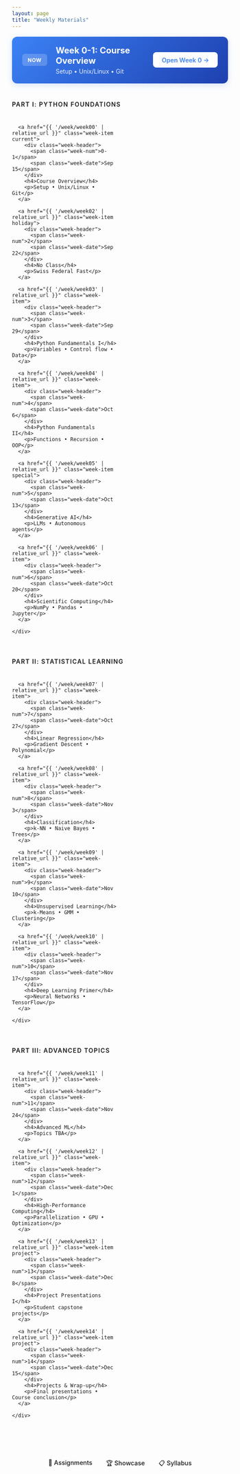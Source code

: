 ```yaml
---
layout: page
title: "Weekly Materials"
---
```


<div class="weekly-hub">
  <div class="current-banner">
    <div class="current-content">
      <span class="current-label">NOW</span>
      <div class="current-info">
        <h2>Week 0-1: Course Overview</h2>
        <p>Setup • Unix/Linux • Git</p>
      </div>
    </div>
    <a href="{{ '/week/week00' | relative_url }}" class="current-btn">Open Week 0 →</a>
  </div>

  <section class="course-section">
    <h3 class="section-title">Part I: Python Foundations</h3>
    <div class="week-grid">
      
      <a href="{{ '/week/week00' | relative_url }}" class="week-item current">
        <div class="week-header">
          <span class="week-num">0-1</span>
          <span class="week-date">Sep 15</span>
        </div>
        <h4>Course Overview</h4>
        <p>Setup • Unix/Linux • Git</p>
      </a>

      <a href="{{ '/week/week02' | relative_url }}" class="week-item holiday">
        <div class="week-header">
          <span class="week-num">2</span>
          <span class="week-date">Sep 22</span>
        </div>
        <h4>No Class</h4>
        <p>Swiss Federal Fast</p>
      </a>

      <a href="{{ '/week/week03' | relative_url }}" class="week-item">
        <div class="week-header">
          <span class="week-num">3</span>
          <span class="week-date">Sep 29</span>
        </div>
        <h4>Python Fundamentals I</h4>
        <p>Variables • Control flow • Data</p>
      </a>

      <a href="{{ '/week/week04' | relative_url }}" class="week-item">
        <div class="week-header">
          <span class="week-num">4</span>
          <span class="week-date">Oct 6</span>
        </div>
        <h4>Python Fundamentals II</h4>
        <p>Functions • Recursion • OOP</p>
      </a>

      <a href="{{ '/week/week05' | relative_url }}" class="week-item special">
        <div class="week-header">
          <span class="week-num">5</span>
          <span class="week-date">Oct 13</span>
        </div>
        <h4>Generative AI</h4>
        <p>LLMs • Autonomous agents</p>
      </a>

      <a href="{{ '/week/week06' | relative_url }}" class="week-item">
        <div class="week-header">
          <span class="week-num">6</span>
          <span class="week-date">Oct 20</span>
        </div>
        <h4>Scientific Computing</h4>
        <p>NumPy • Pandas • Jupyter</p>
      </a>
      
    </div>
  </section>

  <section class="course-section">
    <h3 class="section-title">Part II: Statistical Learning</h3>
    <div class="week-grid">
      
      <a href="{{ '/week/week07' | relative_url }}" class="week-item">
        <div class="week-header">
          <span class="week-num">7</span>
          <span class="week-date">Oct 27</span>
        </div>
        <h4>Linear Regression</h4>
        <p>Gradient Descent • Polynomial</p>
      </a>

      <a href="{{ '/week/week08' | relative_url }}" class="week-item">
        <div class="week-header">
          <span class="week-num">8</span>
          <span class="week-date">Nov 3</span>
        </div>
        <h4>Classification</h4>
        <p>k-NN • Naive Bayes • Trees</p>
      </a>

      <a href="{{ '/week/week09' | relative_url }}" class="week-item">
        <div class="week-header">
          <span class="week-num">9</span>
          <span class="week-date">Nov 10</span>
        </div>
        <h4>Unsupervised Learning</h4>
        <p>k-Means • GMM • Clustering</p>
      </a>

      <a href="{{ '/week/week10' | relative_url }}" class="week-item">
        <div class="week-header">
          <span class="week-num">10</span>
          <span class="week-date">Nov 17</span>
        </div>
        <h4>Deep Learning Primer</h4>
        <p>Neural Networks • TensorFlow</p>
      </a>
      
    </div>
  </section>

  <section class="course-section">
    <h3 class="section-title">Part III: Advanced Topics</h3>
    <div class="week-grid">

      <a href="{{ '/week/week11' | relative_url }}" class="week-item">
        <div class="week-header">
          <span class="week-num">11</span>
          <span class="week-date">Nov 24</span>
        </div>
        <h4>Advanced ML</h4>
        <p>Topics TBA</p>
      </a>

      <a href="{{ '/week/week12' | relative_url }}" class="week-item">
        <div class="week-header">
          <span class="week-num">12</span>
          <span class="week-date">Dec 1</span>
        </div>
        <h4>High-Performance Computing</h4>
        <p>Parallelization • GPU • Optimization</p>
      </a>

      <a href="{{ '/week/week13' | relative_url }}" class="week-item project">
        <div class="week-header">
          <span class="week-num">13</span>
          <span class="week-date">Dec 8</span>
        </div>
        <h4>Project Presentations I</h4>
        <p>Student capstone projects</p>
      </a>

      <a href="{{ '/week/week14' | relative_url }}" class="week-item project">
        <div class="week-header">
          <span class="week-num">14</span>
          <span class="week-date">Dec 15</span>
        </div>
        <h4>Projects & Wrap-up</h4>
        <p>Final presentations • Course conclusion</p>
      </a>
      
    </div>
  </section>

  <div class="quick-links">
    <a href="{{ '/assignments' | relative_url }}" class="quick-link">📝 Assignments</a>
    <a href="{{ '/showcase' | relative_url }}" class="quick-link">🏆 Showcase</a>
    <a href="{{ '/syllabus' | relative_url }}" class="quick-link">📋 Syllabus</a>
  </div>

</div>

<style>
.weekly-hub {
  max-width: 1200px;
  margin: 0 auto;
}

/* Current Week Banner */
.current-banner {
  background: linear-gradient(135deg, #3b82f6 0%, #1e40af 100%);
  border-radius: 0.75rem;
  padding: 1.25rem 1.5rem;
  display: flex;
  align-items: center;
  justify-content: space-between;
  margin-bottom: 2.5rem;
  margin-top: 1rem;
  box-shadow: 0 4px 15px rgba(59, 130, 246, 0.2);
}

.current-content {
  display: flex;
  align-items: center;
  gap: 1.25rem;
}

.current-label {
  background: rgba(255, 255, 255, 0.2);
  color: white;
  padding: 0.4rem 0.8rem;
  border-radius: 0.375rem;
  font-size: 0.75rem;
  font-weight: 700;
  letter-spacing: 0.05em;
}

.current-info h2 {
  color: white;
  font-size: 1.25rem;
  margin: 0 0 0.25rem 0;
}

.current-info p {
  color: rgba(255, 255, 255, 0.9);
  margin: 0;
  font-size: 0.875rem;
}

.current-btn {
  background: white;
  color: #3b82f6;
  padding: 0.6rem 1.25rem;
  border-radius: 0.5rem;
  text-decoration: none;
  font-weight: 600;
  font-size: 0.9rem;
  transition: all 0.2s ease;
  white-space: nowrap;
}

.current-btn:hover {
  transform: translateX(2px);
  box-shadow: 0 2px 8px rgba(0, 0, 0, 0.15);
  text-decoration: none;
  color: #3b82f6;
}

/* Course Sections */
.course-section {
  margin-bottom: 2.5rem;
}

.section-title {
  color: var(--text-secondary);
  font-size: 0.875rem;
  font-weight: 600;
  text-transform: uppercase;
  letter-spacing: 0.1em;
  margin: 0 0 1rem 0;
  padding-bottom: 0.5rem;
  border-bottom: 1px solid var(--border-color);
}

/* Week Grid */
.week-grid {
  display: grid;
  grid-template-columns: repeat(auto-fill, minmax(240px, 1fr));
  gap: 1rem;
}

/* Week Items */
.week-item {
  background: var(--background-color);
  border: 1px solid var(--border-color);
  border-radius: 0.5rem;
  padding: 1rem;
  text-decoration: none;
  color: inherit;
  transition: all 0.2s ease;
  display: block;
  position: relative;
  overflow: hidden;
}

.week-item:hover {
  border-color: var(--primary-color);
  transform: translateY(-2px);
  box-shadow: 0 4px 12px rgba(0, 0, 0, 0.08);
  text-decoration: none;
  color: inherit;
}

.week-item::before {
  content: '';
  position: absolute;
  top: 0;
  left: 0;
  width: 3px;
  height: 100%;
  background: var(--primary-color);
  transform: scaleY(0);
  transition: transform 0.2s ease;
}

.week-item:hover::before {
  transform: scaleY(1);
}

/* Week Header */
.week-header {
  display: flex;
  justify-content: space-between;
  align-items: center;
  margin-bottom: 0.75rem;
}

.week-num {
  background: var(--primary-color);
  color: white;
  padding: 0.2rem 0.5rem;
  border-radius: 0.25rem;
  font-size: 0.75rem;
  font-weight: 600;
}

.week-date {
  color: var(--text-secondary);
  font-size: 0.75rem;
  font-weight: 500;
}

.week-item h4 {
  font-size: 0.95rem;
  font-weight: 600;
  color: var(--text-primary);
  margin: 0 0 0.5rem 0;
  line-height: 1.3;
}

.week-item p {
  font-size: 0.8rem;
  color: var(--text-secondary);
  margin: 0;
  line-height: 1.4;
}

/* Special Week Styles */
.week-item.holiday {
  background: #f9fafb;
  opacity: 0.7;
}

.week-item.holiday .week-num {
  background: #6b7280;
}

.week-item.special .week-num {
  background: #f59e0b;
}

.week-item.current {
  border-color: #3b82f6;
  background: linear-gradient(135deg, #eff6ff 0%, var(--background-color) 100%);
}

.week-item.current .week-num {
  background: #3b82f6;
}

/* Quick Links */
.quick-links {
  display: flex;
  justify-content: center;
  gap: 2rem;
  margin-top: 3rem;
  padding-top: 2rem;
  border-top: 1px solid var(--border-color);
}

.quick-link {
  color: var(--text-secondary);
  text-decoration: none;
  font-size: 0.9rem;
  font-weight: 500;
  transition: color 0.2s ease;
}

.quick-link:hover {
  color: var(--primary-color);
  text-decoration: none;
}

/* Mobile Responsive */
@media (max-width: 768px) {
  .hub-header h1 {
    font-size: 1.5rem;
  }
  
  .current-banner {
    flex-direction: column;
    text-align: center;
    gap: 1rem;
  }
  
  .current-content {
    flex-direction: column;
  }
  
  .week-grid {
    grid-template-columns: 1fr;
  }
  
  .quick-links {
    flex-direction: column;
    align-items: center;
    gap: 1rem;
  }
}
</style>